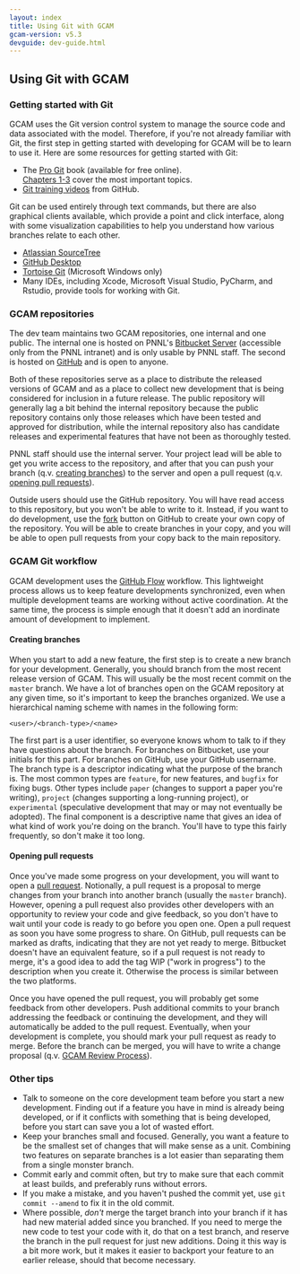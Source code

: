 ```yaml
---
layout: index
title: Using Git with GCAM
gcam-version: v5.3
devguide: dev-guide.html
---
```

## Using Git with GCAM

### Getting started with Git

GCAM uses the Git version control system to manage the source code and
data associated with the model.  Therefore, if you're not already
familiar with Git, the first step in getting started with developing
for GCAM will be to learn to use it.  Here are some resources for
getting started with Git:

* The [Pro Git](https://git-scm.com/book/en/v2) book (available for
  free online).  
  [Chapters 1-3](https://git-scm.com/book/en/v2/Getting-Started-About-Version-Control)
  cover the most important topics.  
* [Git training videos](https://www.youtube.com/playlist?list=PL0lo9MOBetEHhfG9vJzVCTiDYcbhAiEqL)
  from GitHub.  

Git can be used entirely through text commands, but there are also
graphical clients available, which provide a point and click
interface, along with some visualization capabilities to help you
understand how various branches relate to each other.

* [Atlassian SourceTree](https://www.sourcetreeapp.com)  
* [GitHub Desktop](https://desktop.github.com)  
* [Tortoise Git](https://tortoisegit.org) (Microsoft Windows only)  
* Many IDEs, including Xcode, Microsoft Visual Studio, PyCharm, and
  Rstudio, provide tools for working with Git.  
  
### GCAM repositories  

The dev team maintains two GCAM repositories, one internal and one
public.  The internal one is hosted on PNNL's
[Bitbucket Server](https://stash.pnnl.gov/projects/JGCRI/repos/gcam-core/browse)
(accessible only from the PNNL intranet) and is only usable by PNNL
staff.  The second is hosted on
[GitHub](https://github.com/JGCRI/gcam-core) and is open to anyone.

Both of these repositories serve as a place to distribute the released
versions of GCAM and as a place to collect new development that is
being considered for inclusion in a future release.  The public
repository will generally lag a bit behind the internal repository
because the public repository contains only those releases which have
been tested and approved for distribution, while the internal
repository also has candidate releases and experimental features that
have not been as thoroughly tested.

PNNL staff should use the internal server.  Your project lead will be
able to get you write access to the repository, and after that you can
push your branch (q.v. [creating branches](#Creating-branches)) to the
server and open a pull request
(q.v. [opening pull requests](#Opening-pull-requests)). 

Outside users should use the GitHub repository.  You will have read
access to this repository, but you won't be able to write to it.
Instead, if you want to do development, use the
[fork](https://help.github.com/en/github/getting-started-with-github/fork-a-repo)
button on GitHub to create your own copy of the repository.  You will
be able to create branches in your copy, and you will be able to open
pull requests from your copy back to the main repository.
  
### GCAM Git workflow

GCAM development uses the
[GitHub Flow](https://guides.github.com/introduction/flow/) workflow.
This lightweight process allows us to keep feature developments
synchronized, even when multiple development teams are working without
active coordination.  At the same time, the process is simple enough
that it doesn't add an inordinate amount of development to implement.

#### Creating branches

When you start to add a new feature, the first step is to create a new
branch for your development.  Generally, you should branch from the
most recent release version of GCAM.  This will usually be the most
recent commit on the `master` branch.  We have a lot of branches open
on the GCAM repository at any given time, so it's important to keep
the branches organized.  We use a hierarchical naming scheme with
names in the following form:  
```
<user>/<branch-type>/<name>
```  
The first part is a user identifier, so everyone knows whom to talk to
if they have questions about the branch.  For branches on Bitbucket,
use your initials for this part.  For branches on GitHub, use your
GitHub username.  The branch type is a descriptor indicating what the
purpose of the branch is.  The most common types are `feature`, for
new features, and `bugfix` for fixing bugs.  Other types include
`paper` (changes to support a paper you're writing), `project`
(changes supporting a long-running project), or `experimental`
(speculative development that may or may not eventually be adopted).
The final component is a descriptive name that gives an idea of
what kind of work you're doing on the branch.  You'll have to type
this fairly frequently, so don't make it too long.


#### Opening pull requests

Once you've made some progress on your development, you will want to
open a
[pull request](https://help.github.com/en/github/collaborating-with-issues-and-pull-requests/about-pull-requests).
Notionally, a pull request is a proposal to merge changes from your
branch into another branch (usually the `master` branch).  However,
opening a pull request also provides other developers with an
opportunity to review your code and give feedback, so you don't have
to wait until your code is ready to go before you open one.  Open a
pull request as soon you have some progress to share.  On GitHub, pull
requests can be marked as drafts, indicating that they are not yet
ready to merge.  Bitbucket doesn't have an equivalent feature, so if a
pull request is not ready to merge, it's a good idea to add the tag
WIP ("work in progress") to the description when you create it.
Otherwise the process is similar between the two platforms.

Once you have opened the pull request, you will probably get some
feedback from other developers.  Push additional commits to your
branch addressing the feedback or continuing the development, and they
will automatically be added to the pull request.  Eventually, when
your development is complete, you should mark your pull request as
ready to merge.  Before the branch can be merged, you will have to
write a change proposal (q.v. [GCAM Review Process](review.html)).

### Other tips

* Talk to someone on the core development team before you start a new
  development.  Finding out if a feature you have in mind is already
  being developed, or if it conflicts with something that is being
  developed, before you start can save you a lot of wasted effort. 
* Keep your branches small and focused.  Generally, you want a feature
  to be the smallest set of changes that will make sense as a unit.
  Combining two features on separate branches is a lot easier than
  separating them from a single monster branch.
* Commit early and commit often, but try to make sure that each commit
  at least builds, and preferably runs without errors.  
* If you make a mistake, and you haven't pushed the commit yet, use 
  `git commit --amend` to fix it in the old commit. 
* Where possible, _don't_ merge the target branch into your branch if
  it has had new material added since you branched.  If you need to
  merge the new code to test your code with it, do that on a test
  branch, and reserve the branch in the pull request for just new
  additions.  Doing it this way is a bit more work, but it makes it
  easier to backport your feature to an earlier release, should that
  become necessary.


